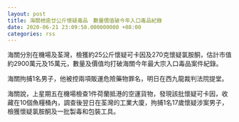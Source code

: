 ```yaml
---
layout: post
title: 海關檢逾廿公斤懷疑毒品　數量價值破今年入口毒品紀錄
date: 2020-06-21 23:09:58.000000000 +08:00
categories: rss
---
```


海關分別在機場及荃灣，檢獲約25公斤懷疑可卡因及270克懷疑氯胺酮，估計市值約2900萬元及15萬元，數量及價值均打破海關今年最大宗入口毒品案件紀錄。

海關拘捕1名男子，他被控兩項販運危險藥物罪名，明日在西九龍裁判法院提堂。

海關說，上星期五在機場檢查1件荷蘭抵港的空運貨物，發現該批懷疑可卡因，收藏在10個魚糧桶內，調查後翌日在荃灣的工業大廈，拘捕1名17歲懷疑涉案男子，檢獲懷疑氯胺酮及一批製毒和包裝工具。
